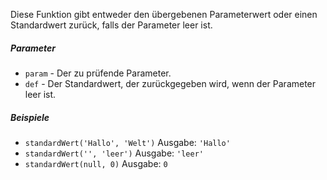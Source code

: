 Diese Funktion gibt entweder den übergebenen Parameterwert oder einen Standardwert zurück, falls der Parameter leer ist.

##### Parameter
* `param` - Der zu prüfende Parameter.
* `def` - Der Standardwert, der zurückgegeben wird, wenn der Parameter leer ist.

##### Beispiele
* `standardWert('Hallo', 'Welt')` Ausgabe: `'Hallo'`
* `standardWert('', 'leer')` Ausgabe: `'leer'`
* `standardWert(null, 0)` Ausgabe: `0`
